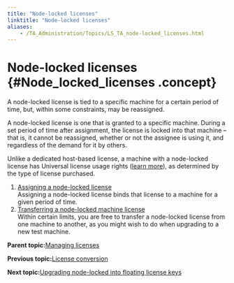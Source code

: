 ```yaml
--- 
title: "Node-locked licenses"
linktitle: "Node-locked licenses"
aliases: 
    - /TA_Administration/Topics/LS_TA_node-locked_licenses.html
---
```

# Node-locked licenses {#Node_locked_licenses .concept}

A node-locked license is tied to a specific machine for a certain period of time, but, within some constraints, may be reassigned.

A node-locked license is one that is granted to a specific machine. During a set period of time after assignment, the license is locked into that machine – that is, it cannot be reassigned, whether or not the assignee is using it, and regardless of the demand for it by others.

Unlike a dedicated host-based license, a machine with a node-locked license has Universal license usage rights \([learn more](TA_Editions.html)\), as determined by the type of license purchased.

1.  [Assigning a node-locked license](../../TA_Administration/Topics/LS_TA_assigning_node-locked_license.html)  
Assigning a node-locked license binds that license to a machine for a given period of time.
2.  [Transferring a node-locked machine license](../../TA_Administration/Topics/LS_TA_changing_node-locked_machine.html)  
Within certain limits, you are free to transfer a node-locked license from one machine to another, as you might wish to do when upgrading to a new test machine.

**Parent topic:**[Managing licenses](../../TA_Administration/Topics/LS_TA_managing_licenses.html)

**Previous topic:**[License conversion](../../TA_Administration/Topics/LS_TA_license_conversion.html)

**Next topic:**[Upgrading node-locked into floating license keys](../../TA_Administration/Topics/adm_upgrading_node_locked_to_floating_licenses.html)

